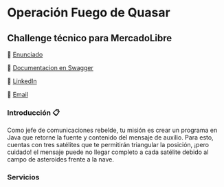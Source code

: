  
# Operación Fuego de Quasar

## Challenge técnico para MercadoLibre

🌸 [Enunciado](https://drive.google.com/file/d/1N6oZX8jjiutOrIxnnLNZzdWAfxQ0Yq1R/view?usp=sharing)

🌸 [Documentacion en Swagger](https://meli-challenge-sofia.herokuapp.com/swagger-ui.html)

🌸 [LinkedIn](https://www.linkedin.com/in/aguirresofia/)

🌸 [Email](sofiaaguirre1@hotmail.com)

### Introducción 📋

Como jefe de comunicaciones rebelde, tu misión es crear un programa en Java que retorne
la fuente y contenido del mensaje de auxilio. Para esto, cuentas con tres satélites que te
permitirán triangular la posición, ¡pero cuidado! el mensaje puede no llegar completo a cada
satélite debido al campo de asteroides frente a la nave.

### Servicios



